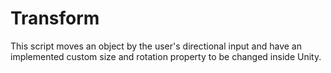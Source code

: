# Transform
This script moves an object by the user's directional input and have an implemented custom size and rotation property to be changed inside Unity.
